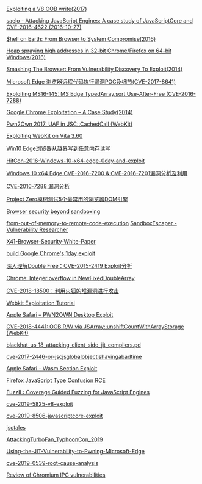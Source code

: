 [Exploiting a V8 OOB write(2017)]( https://halbecaf.com/2017/05/24/exploiting-a-v8-oob-write/)

[saelo - Attacking JavaScript Engines: A case study of JavaScriptCore and CVE-2016-4622 (2016-10-27)](http://phrack.org/papers/attacking_javascript_engines.html)

[$hell on Earth: From Browser to System Compromise(2016)]( https://www.blackhat.com/docs/us-16/materials/us-16-Molinyawe-Shell-On-Earth-From-Browser-To-System-Compromise-wp.pdf)

[Heap spraying high addresses in 32-bit Chrome/Firefox on 64-bit Windows(2016)](http://blog.skylined.nl/20160622001.html)

[Smashing The Browser: From Vulnerability Discovery To Exploit(2014)](https://hitcon.org/2014/downloads/P1_06_Chen%20Zhang%20-%20Smashing%20The%20Browser%20-%20From%20Vulnerability%20Discovery%20To%20Exploit.pdf)

[Microsoft Edge 浏览器远程代码执行漏洞POC及细节(CVE-2017-8641)](http://www.cnblogs.com/SecurityKid/p/7414028.html)

[Exploiting MS16-145: MS Edge TypedArray.sort Use-After-Free (CVE-2016-7288)](https://blog.quarkslab.com/exploiting-ms16-145-ms-edge-typedarraysort-use-after-free-cve-2016-7288.html)

[Google Chrome Exploitation – A Case Study(2014)](https://researchcenter.paloaltonetworks.com/2014/12/google-chrome-exploitation-case-study)

[Pwn2Own 2017: UAF in JSC::CachedCall (WebKit)](https://phoenhex.re/2017-05-04/pwn2own17-cachedcall-uaf)

[Exploiting WebKit on Vita 3.60](https://blog.xyz.is/2016/webkit-360.html)

[Win10 Edge浏览器从越界写到任意内存读写](http://www.freebuf.com/articles/system/121690.html)

[HitCon-2016-Windows-10-x64-edge-0day-and-exploit](https://github.com/exp-sky/HitCon-2016-Windows-10-x64-edge-0day-and-exploit/blob/master/Windows%2010%20x64%20edge%200day%20and%20exploit.pdf)

[Windows 10 x64 Edge CVE-2016-7200 & CVE-2016-7201漏洞分析及利用](http://repwn.com/archives/25/)

[CVE-2016-7288 漏洞分析](http://www.jianshu.com/p/5a599063f8b2)

[Project Zero模糊测试5个最常用的浏览器DOM引擎](https://googleprojectzero.blogspot.de/2017/09/the-great-dom-fuzz-off-of-2017.html)

[Browser security beyond sandboxing](https://blogs.technet.microsoft.com/mmpc/2017/10/18/browser-security-beyond-sandboxing/?platform=hootsuite)

[from-out-of-memory-to-remote-code-execution](https://speakerdeck.com/yukichen/from-out-of-memory-to-remote-code-execution)
[SandboxEscaper - Vulnerability Researcher](http://sandboxescaper.blogspot.be/2018/01/escaping-edge-sandbox.html)

[X41-Browser-Security-White-Paper](https://browser-security.x41-dsec.de/X41-Browser-Security-White-Paper.pdf)

[build Google Chrome's 1day exploit](https://github.com/theori-io/zer0con2018_bpak/blob/master/Chrome_Analysis_Zer0Con_2018_Final.pdf)

[深入理解Double Free：CVE-2015-2419 Exploit分析](https://www.freebuf.com/vuls/188558.html)

[Chrome: Integer overflow in NewFixedDoubleArray](https://bugs.chromium.org/p/project-zero/issues/detail?id=1793)

[CVE-2018-18500：利用火狐的堆漏洞进行攻击](https://paper.tuisec.win/detail/7dd2bb601c1cdac)

[Webkit Exploitation Tutorial](http://www.auxy.xyz/tutorial/2018/12/05/Webkit-Exp-Tutorial.html)

[Apple Safari –
PWN2OWN Desktop
Exploit](https://labs.mwrinfosecurity.com/assets/BlogFiles/apple-safari-pwn2own-vuln-write-up-2018-10-29-final.pdf)

[CVE-2018-4441: OOB R/W via JSArray::unshiftCountWithArrayStorage (WebKit)](https://melligra.fun/webkit/2019/02/15/cve-2018-4441/)

[blackhat_us_18_attacking_client_side_jit_compilers.pd](https://saelo.github.io/presentations/blackhat_us_18_attacking_client_side_jit_compilers.pdf)

[cve-2017-2446-or-jscjsglobalobjectishavingabadtime](https://doar-e.github.io/blog/2018/07/14/cve-2017-2446-or-jscjsglobalobjectishavingabadtime/)

[Apple Safari - Wasm
Section Exploit ](https://labs.mwrinfosecurity.com/assets/BlogFiles/apple-safari-wasm-section-vuln-write-up-2018-04-16.pdf)

[Firefox JavaScript Type Confusion RCE](https://ssd-disclosure.com/archives/3765)

[FuzzIL: Coverage Guided Fuzzing for
JavaScript Engines](https://saelo.github.io/papers/thesis.pdf)

[cve-2019-5825-v8-exploit](http://lordofpwn.kr/index.php/writeup/cve-2019-5825-v8-exploit/)

[cve-2019-8506-javascriptcore-exploit](http://lordofpwn.kr/index.php/writeup/cve-2019-8506-javascriptcore-exploit/)

[jsctales](http://iokit.racing/jsctales.pdf)

[AttackingTurboFan_TyphoonCon_2019](https://doar-e.github.io/presentations/typhooncon2019/AttackingTurboFan_TyphoonCon_2019.pdf)

[Using-the-JIT-Vulnerability-to-Pwning-Microsoft-Edge](https://i.blackhat.com/asia-19/Fri-March-29/bh-asia-Li-Using-the-JIT-Vulnerability-to-Pwning-Microsoft-Edge.pdf)

[cve-2019-0539-root-cause-analysis](https://perception-point.io/resources/research/cve-2019-0539-root-cause-analysis/)

[Review of Chromium IPC vulnerabilities](https://securitylab.github.com/research/chromium-ipc-vulnerabilities)
